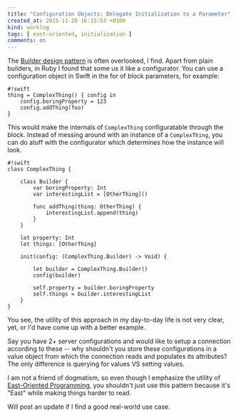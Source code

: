 ```yaml
---
title: "Configuration Objects: Delegate Initialization to a Parameter"
created_at: 2015-11-28 16:15:53 +0100
kind: worklog
tags: [ east-oriented, initialization ]
comments: on
---
```


The [Builder design pattern][builder] is often overlooked, I find. Apart from plain builders, in Ruby I found that some us it like a configurator. You can use a configuration object in Swift in the for of block parameters, for example:

    #!swift
    thing = ComplexThing() { config in
        config.boringProperty = 123
        config.addThing(foo)
    }
    
This would make the internals of `ComplexThing` configuratable through the block. Instead of messing around with an instance of a `ComplexThing`, you can do atuff with the configurator which determines how the instance will look.

    #!swift
    class ComplexThing {
        
        class Builder {
            var boringProperty: Int
            var interestingList = [OtherThing]()
            
            func addThing(thing: OtherThing) {
                interestingList.append(thing)
            }
        }
        
        let property: Int
        let things: [OtherThing]

        init(config: (ComplexThing.Builder) -> Void) {
            
            let builder = ComplexThing.Builder()
            config(builder)
            
            self.property = builder.boringProperty
            self.things = builder.interestingList
        }
    }

You see, the utility of this approach in my day-to-day life is not very clear, yet, or I'd have come up with a better example.

Say you have 2+ server configurations and would like to setup a connection according to these -- why shouldn't you store these configurations in a value object from which the connection reads and populates its attributes? The only difference is querying for values VS setting values.

I am not a friend of dogmatism, so even though I emphasize the utility of [East-Oriented Programming][east], you shouldn't just use this pattern because it's "East" while making things harder to read.

Will post an update if I find a good real-world use case.

[east]: /posts/tags/east-oriented/
[builder]:  https://en.wikipedia.org/wiki/Builder_pattern
[param]: /posts/2015/11/parameter-objects-simplify/

